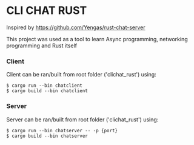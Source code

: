 # CLI CHAT RUST
Inspired by https://github.com/Yengas/rust-chat-server

This project was used as a tool to learn Async programming, networking programming and Rust itself 
### Client
Client can be ran/built from root folder ('clichat_rust') using:
```
$ cargo run --bin chatclient
$ cargo build --bin chatclient
```

### Server
Server can be ran/built from root folder ('clichat_rust') using:
```
$ cargo run --bin chatserver -- -p {port}
$ cargo build --bin chatserver
```
